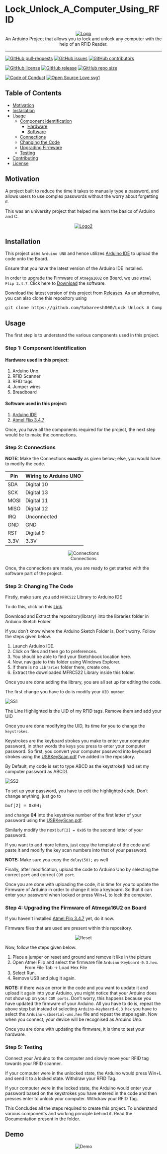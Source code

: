 # Lock_Unlock_A_Computer_Using_RFID

<p align="center">
    <a href="https://github.com/Sabareesh000/Lock_Unlock_A_Computer_Using_RFID"><img src="assets/Logo.PNG" alt="Logo" border="0"></a>
    <br>An Arduino Project that allows you to lock and unlock any computer with the help of an RFID Reader.
</p>

---

[![GitHub pull-requests](https://img.shields.io/github/issues-pr/Sabareesh000/Lock_Unlock_A_Computer_Using_RFID.svg)](https://github.com/Sabareesh000/Lock_Unlock_A_Computer_Using_RFID/pulls)
[![GitHub issues](https://img.shields.io/github/issues/Sabareesh000/Lock_Unlock_A_Computer_Using_RFID.svg)](https://github.com/Sabareesh000/Lock_Unlock_A_Computer_Using_RFID/issues)
[![GitHub contributors](https://img.shields.io/github/contributors/Sabareesh000/Lock_Unlock_A_Computer_Using_RFID.svg)](https://github.com/Sabareesh000/Lock_Unlock_A_Computer_Using_RFID/graphs/contributors)

[![GitHub license](https://img.shields.io/github/license/Sabareesh000/Lock_Unlock_A_Computer_Using_RFID.svg)](https://github.com/Sabareesh000/Lock_Unlock_A_Computer_Using_RFID/blob/master/LICENSE)
[![GitHub release](https://img.shields.io/github/release/Sabareesh000/Lock_Unlock_A_Computer_Using_RFID.svg)](https://github.com/Sabareesh000/Lock_Unlock_A_Computer_Using_RFID/releases)
[![GitHub repo size](https://img.shields.io/github/repo-size/Sabareesh000/Lock_Unlock_A_Computer_Using_RFID)](https://github.com/Sabareesh000/Lock_Unlock_A_Computer_Using_RFID)

[![Code of Conduct](https://img.shields.io/badge/code%20of-conduct-ff69b4.svg?style=flat)](https://github.com/Sabareesh000/Lock_Unlock_A_Computer_Using_RFID/blob/master/.github/CODE_OF_CONDUCT.md)
[![Open Source Love svg1](https://img.shields.io/static/v1?label=Open&message=Source%20%E2%9D%A4%EF%B8%8F&color=blueviolet)](https://github.com/Sabareesh000/Lock_Unlock_A_Computer_Using_RFID/blob/master/.github/CONTRIBUTING.md)

## Table of Contents

- [Motivation](#Motivation)
- [Installation](#Installation)
- [Usage](#Usage)
  - [Component Identification](#Step-1-Component-Identification)
    - [Hardware](#Hardware-used-in-this-project)
    - [Software](#Software-used-in-this-project)
  - [Connections](#Step-2-Connections)
  - [Changing the Code](#Step-3-Changing-The-Code)
  - [Upgrading Firmware](#Step-4-Upgrading-the-Firmware-of-Atmega16U2-on-Board)
  - [Testing](#Step-5-Testing)
- [Contributing](#Contributing)
- [License](#License)

## Motivation

A project built to reduce the time it takes to manually type a password, and allows users to use complex passwords without the worry about forgetting it.

This was an university project that helped me learn the basics of Arduino and C.

<p align="center">
    <a href="https://github.com/Sabareesh000/Lock_Unlock_A_Computer_Using_RFID"><img src="assets/Logo2.PNG" alt="Logo2" border="0"></a>
</p>

## Installation

This project uses `Arduino UNO` and hence utilizes <a href="https://www.arduino.cc/en/Main/Software">Arduino IDE</a> to upload the code onto the Board.

Ensure that you have the latest version of the Arduino IDE installed.

In order to upgrade the Firmware of `Atmega16U2` on Board, we use
`Atmel Flip 3.4.7`. Click here to <a href="http://ww1.microchip.com/downloads/en/DeviceDoc/JRE%20-%20Flip%20Installer%20-%203.4.7.112.exe">Download</a> the software.

Download the latest version of this project from <a href="https://github.com/Sabareesh000/Lock_Unlock_A_Computer_Using_RFID/releases">Releases</a>.
As an alternative, you can also clone this repository using

<pre>
git clone https://github.com/Sabareesh000/Lock_Unlock_A_Computer_Using_RFID.git
</pre>

## Usage

The first step is to understand the various components used in this project.

### Step 1: Component Identification

#### Hardware used in this project:

1. Arduino Uno
2. RFID Scanner
3. RFID tags
4. Jumper wires
5. Breadboard

#### Software used in this project:

1. <a href="https://www.arduino.cc/en/Main/Software">Arduino IDE</a>
2. <a href="http://ww1.microchip.com/downloads/en/DeviceDoc/JRE%20-%20Flip%20Installer%20-%203.4.7.112.exe">Atmel Flip 3.4.7</a>

Once, you have all the components required for the project, the next step would
be to make the connections.

### Step 2: Connections

**NOTE:** Make the Connections **exactly** as given below; else, you would have to
modify the code.

| Pin  | Wiring to Arduino UNO |
| ---- | --------------------- |
| SDA  | Digital 10            |
| SCK  | Digital 13            |
| MOSI | Digital 11            |
| MISO | Digital 12            |
| IRQ  | Unconnected           |
| GND  | GND                   |
| RST  | Digital 9             |
| 3.3V | 3.3V                  |

<p align="center">
    <img src="assets/Connections.PNG" alt="Connections" border="0">
    <br>Connections
</p>

Once, the connections are made, you are ready to get started with the software
part of the project.

### Step 3: Changing The Code

Firstly, make sure you add `MFRC522` Library to Arduino IDE

To do this, click on this <a href="https://github.com/miguelbalboa/rfid">Link</a>.

Download and Extract the repository(library) into the libraries folder in Arduino Sketch Folder.

If you don’t know where the Arduino Sketch Folder is, Don’t worry. Follow the
steps given below.

1. Launch Arduino IDE.
2. Click on files and then go to preferences.
3. You should be able to find your Sketchbook location here.
4. Now, navigate to this folder using Windows Explorer.
5. If there is no `Libraries` folder there, create one.
6. Extract the downloaded MFRC522 Library inside this folder.

Once you are done adding the library, you are all set up for editing the code.

The first change you have to do is modify your `UID number`.

<img src="assets/SS1.PNG" alt="SS1" border="0">

The Line Highlighted is the UID of my RFID tags. Remove them and add your UID

Once you are done modifying the UID, Its time for you to change the `keystrokes`.

Keystrokes are the keyboard strokes you make to enter your computer password,
in other words the keys you press to enter your computer password. So first, you convert your computer
password into keyboard strokes using the <a href="https://github.com/Sabareesh000/Lock_Unlock_A_Computer_Using_RFID/blob/master/USBKeyScan.pdf">USBKeyScan.pdf</a> I’ve added in the
repository.

By Default, my code is set to type ABCD as the keystroke(I had set my computer
password as ABCD).

<img src="assets/SS2.PNG" alt="SS2" border="0">

To set up your password,
you have to edit the highlighted code. Don’t change anything, just go to

<pre>
buf[2] = 0x04; 
</pre>

and change **04** into the keystroke number of
the first letter of your password using the <a href="https://github.com/Sabareesh000/Lock_Unlock_A_Computer_Using_RFID/blob/master/USBKeyScan.pdf">USBKeyScan.pdf</a>.

Similarly modify the next `buf[2] = 0x05` to the second letter of your password.

If you want to add more letters, just copy the template of the code and paste it and modify the
key scan numbers into that of your password.

**NOTE:** Make sure you copy the `delay(50);` as well

Finally, after modification, upload the code to Arduino Uno by selecting the
correct `port` and correct `COM port`.

Once you are done with uploading the code, it is time for you to update the
Firmware of Arduino in order to change it into a keyboard. So that it can enter
your password when locked or press Win+L to lock the computer.

### Step 4: Upgrading the Firmware of Atmega16U2 on Board

If you haven't installed <a href="http://ww1.microchip.com/downloads/en/DeviceDoc/JRE%20-%20Flip%20Installer%20-%203.4.7.112.exe">Atmel Flip 3.4.7</a> yet, do it now.

Firmware files that are used are present within this repository.

<p align="center">
    <img src="assets/Reset.PNG" alt="Reset" border="0">
</p>

Now, follow the steps given below:

1. Place a jumper on reset and ground and remove it like in the picture
2. Open Atmel Flip and select the firmware file `Arduino-Keyboard-0.3.hex`.
   &nbsp;&nbsp;&nbsp;&nbsp;&nbsp;&nbsp;&nbsp;&nbsp;&nbsp;&nbsp;From File Tab -> Load Hex File
3. Select Run.
4. Remove USB and plug it again.

**NOTE:** if there was an error in the code and you want to update it and upload it
again into your Arduino, you might notice that your Arduino does not show up on
your `COM ports`. Don’t worry, this happens because you have updated the
firmware of your Arduino. All you have to do is, repeat the above step but instead
of selecting `Arduino-Keyboard-0.3.hex` you have to select the `Arduino-usbserial-uno.hex` file and repeat the steps again. Now when you connect, your
device will be recognised as Arduino Uno.

Once you are done with updating the firmware, it is time to test your hardware.

### Step 5: Testing

Connect your Arduino to the computer and slowly move your RFID tag towards
your RFID scanner.

If your computer were in the unlocked state, the Arduino would press Win+L and
send it to a locked state. Withdraw your RFID Tag.

If your computer were in the locked state, the Arduino would enter your
password based on the keystrokes you have entered in the code and then presses
enter to unlock your computer. Withdraw your RFID Tag.

This Concludes all the steps required to create this project. To understand various
components and working principle behind it. Read the Documentation present in
the folder.

## Demo

<p align="center">
    <img src="assets/Demo.gif" alt="Demo" border="0">
</p>
